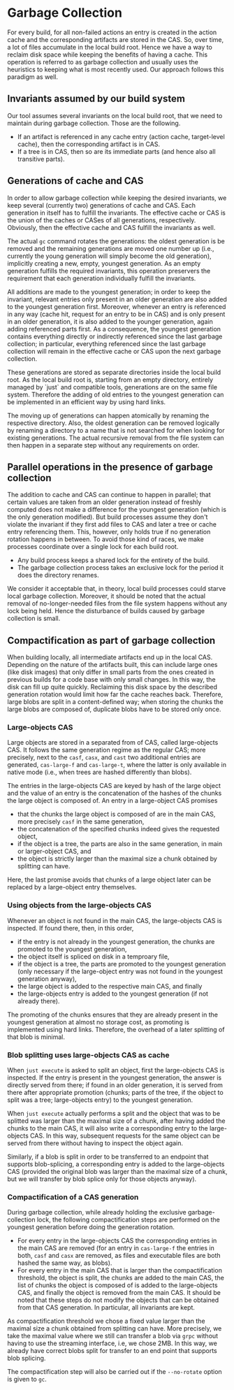 Garbage Collection
==================

For every build, for all non-failed actions an entry is created in the
action cache and the corresponding artifacts are stored in the CAS. So,
over time, a lot of files accumulate in the local build root. Hence we
have a way to reclaim disk space while keeping the benefits of having a
cache. This operation is referred to as garbage collection and usually
uses the heuristics to keeping what is most recently used. Our approach
follows this paradigm as well.

Invariants assumed by our build system
--------------------------------------

Our tool assumes several invariants on the local build root, that we
need to maintain during garbage collection. Those are the following.

 - If an artifact is referenced in any cache entry (action cache,
   target-level cache), then the corresponding artifact is in CAS.
 - If a tree is in CAS, then so are its immediate parts (and hence also
   all transitive parts).

Generations of cache and CAS
----------------------------

In order to allow garbage collection while keeping the desired
invariants, we keep several (currently two) generations of cache and
CAS. Each generation in itself has to fulfill the invariants. The
effective cache or CAS is the union of the caches or CASes of all
generations, respectively. Obviously, then the effective cache and CAS
fulfill the invariants as well.

The actual `gc` command rotates the generations: the oldest generation
is be removed and the remaining generations are moved one number up
(i.e., currently the young generation will simply become the old
generation), implicitly creating a new, empty, youngest generation. As
an empty generation fulfills the required invariants, this operation
preservers the requirement that each generation individually fulfill the
invariants.

All additions are made to the youngest generation; in order to keep the
invariant, relevant entries only present in an older generation are also
added to the youngest generation first. Moreover, whenever an entry is
referenced in any way (cache hit, request for an entry to be in CAS) and
is only present in an older generation, it is also added to the younger
generation, again adding referenced parts first. As a consequence, the
youngest generation contains everything directly or indirectly
referenced since the last garbage collection; in particular, everything
referenced since the last garbage collection will remain in the
effective cache or CAS upon the next garbage collection.

These generations are stored as separate directories inside the local
build root. As the local build root is, starting from an empty
directory, entirely managed by \`just\` and compatible tools,
generations are on the same file system. Therefore the adding of old
entries to the youngest generation can be implemented in an efficient
way by using hard links.

The moving up of generations can happen atomically by renaming the
respective directory. Also, the oldest generation can be removed
logically by renaming a directory to a name that is not searched for
when looking for existing generations. The actual recursive removal from
the file system can then happen in a separate step without any
requirements on order.

Parallel operations in the presence of garbage collection
---------------------------------------------------------

The addition to cache and CAS can continue to happen in parallel; that
certain values are taken from an older generation instead of freshly
computed does not make a difference for the youngest generation (which
is the only generation modified). But build processes assume they don't
violate the invariant if they first add files to CAS and later a tree or
cache entry referencing them. This, however, only holds true if no
generation rotation happens in between. To avoid those kind of races, we
make processes coordinate over a single lock for each build root.

 - Any build process keeps a shared lock for the entirety of the build.
 - The garbage collection process takes an exclusive lock for the
   period it does the directory renames.

We consider it acceptable that, in theory, local build processes could
starve local garbage collection. Moreover, it should be noted that the
actual removal of no-longer-needed files from the file system happens
without any lock being held. Hence the disturbance of builds caused by
garbage collection is small.

Compactification as part of garbage collection
----------------------------------------------

When building locally, all intermediate artifacts end up in the
local CAS. Depending on the nature of the artifacts built, this
can include large ones (like disk images) that only differ in small
parts from the ones created in previous builds for a code base
with only small changes. In this way, the disk can fill up quite
quickly. Reclaiming this disk space by the described generation
rotation would limit how far the cache reaches back. Therefore,
large blobs are split in a content-defined way; when storing the
chunks the large blobs are composed of, duplicate blobs have to be
stored only once.

### Large-objects CAS

Large objects are stored in a separated from of CAS,
called large-objects CAS. It follows
the same generation regime as the regular CAS; more precisely,
next to the `casf`, `casx`, and `cast` two additional
entries are generated, `cas-large-f` and `cas-large-t`, where the
latter is only available in native mode (i.e., when trees are hashed
differently than blobs).

The entries in the large-objects CAS are keyed by hash of the
large object and the value of an entry is the concatenation of the
hashes of the chunks the large object is composed of. An entry in
a large-object CAS promises
- that the chunks the large object is composed of are in the main
  CAS, more precisely `casf` in the same generation,
- the concatenation of the specified chunks indeed gives the
  requested object,
- if the object is a tree, the parts are also in the same generation,
  in main or larger-object CAS, and
- the object is strictly larger than the maximal size a chunk
  obtained by splitting can have.

Here, the last promise avoids that chunks of a large object later
can be replaced by a large-object entry themselves.

### Using objects from the large-objects CAS

Whenever an object is not found in the main CAS, the large-objects
CAS is inspected. If found there, then, in this order,
- if the entry is not already in the youngest generation, the chunks
  are promoted to the youngest generation,
- the object itself is spliced on disk in a temproary file,
- if the object is a tree, the parts are promoted to the youngest
  generation (only necessary if the large-object entry was not
  found in the youngest generation anyway),
- the large object is added to the respective main CAS, and finally
- the large-objects entry is added to the youngest generation (if
  not already there).

The promoting of the chunks ensures that they are already present
in the youngest generation at almost no storage cost, as promoting
is implemented using hard links. Therefore, the overhead of a later
splitting of that blob is minimal.

### Blob splitting uses large-objects CAS as cache

When `just execute` is asked to split an object, first the
large-objects CAS is inspected. If the entry is present in the
youngest generation, the answer is directly served from there;
if found in an older generation, it is served from there after
appropriate promotion (chunks; parts of the tree, if the object to
split was a tree; large-objects entry) to the youngest generation.

When `just execute` actually performs a split and the object that
was to be splitted was larger than the maximal size of a chunk,
after having added the chunks to the main CAS, it will also write
a corresponding entry to the large-objects CAS. In this way,
subsequent requests for the same object can be served from there
without having to inspect the object again.

Similarly, if a blob is split in order to be transferred to an
endpoint that supports blob-splicing, a corresponding entry is
added to the large-objects CAS (provided the original blob was
larger than the maximal size of a chunk, but we will transfer by
blob splice only for those objects anyway).

### Compactification of a CAS generation

During garbage collection, while already holding the exclusive
garbage-collection lock, the following compactification steps are
performed on the youngest generation before doing the generation
rotation.
- For every entry in the large-objects CAS the corresponding entries
  in the main CAS are removed (for an entry in `cas-large-f` the
  entries in both, `casf` and `casx` are removed, as files and
  executable files are both hashed the same way, as blobs).
- For every entry in the main CAS that is larger than the
  compactification threshold, the object is split, the chunks are
  added to the main CAS, the list of chunks the object is composed
  of is added to the large-objects CAS, and finally the object is
  removed from the main CAS.
It should be noted that these steps do not modify the objects
that can be obtained from that CAS generation. In particular, all
invariants are kept.

As compactification threshold we chose a fixed value larger than
the maximal size a chunk obtained from splitting can have. More
precisely, we take the maximal value where we still can transfer
a blob via `grpc` without having to use the streaming interface,
i.e, we chose 2MB. In this way, we already have correct blobs split
for transfer to an end point that supports blob splicing.

The compactification step will also be carried out if the `--no-rotate`
option is given to `gc`.
